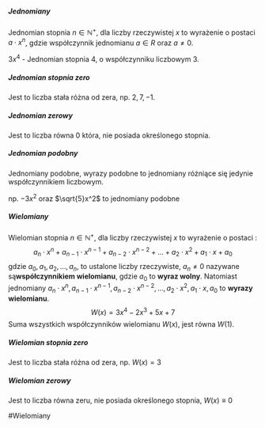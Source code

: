 ##### Jednomiany
Jednomian stopnia $n \in \mathbb{N}^+$, dla liczby rzeczywistej $x$ to wyrażenie o postaci $a \cdot x^n$, gdzie współczynnik jednomianu $a \in R$ oraz $a \neq 0$.

$3x^4$ - Jednomian stopnia $4$, o współczynniku liczbowym $3$. 
##### Jednomian stopnia zero
Jest to liczba stała różna od zera, np. $2, 7, -1$.
##### Jednomian zerowy
Jest to liczba równa 0 która, nie posiada określonego stopnia.

##### Jednomian podobny
Jednomiany podobne, wyrazy podobne to jednomiany różniące się jedynie współczynnikiem liczbowym.

np. $-3x^2$ oraz $\sqrt{5}x^2$ to jednomiany podobne

##### Wielomiany
Wielomian stopnia $n \in \mathbb{N^+}$, dla liczby rzeczywistej $x$ to wyrażenie o postaci :
$$a_{n} \cdot x^{n} + a_{n - 1} \cdot x^{n - 1} + a_{n - 2} \cdot x^{n - 2} + \dots + a_{2} \cdot x^{2} + a_{1} \cdot x + a_{0}$$
gdzie $a_{0},\, a_{1},\, a_{2},\, \dots,\, a_{n}$, to ustalone liczby rzeczywiste, $a_{n} \neq 0$ nazywane są**współczynnikiem wielomianu**, gdzie $a_{0}$ to **wyraz wolny**. Natomiast jednomiany $a_{n} \cdot x^{n}, \, a_{n - 1} \cdot x^{n - 1}, \, a_{n - 2} \cdot x^{n - 2}, \, \dots,\, a_{2} \cdot x^{2}, \, a_{1} \cdot x, \, a_{0}$ to **wyrazy wielomianu**.
$$W(x) = 3x^4 - 2x^3 + 5x + 7$$
Suma wszystkich współczynników wielomianu $W(x)$, jest równa $W(1)$.
##### Wielomian stopnia zero
Jest to liczba stała różna od zera, np. $W(x)=3$

##### Wielomian zerowy
Jest to liczba równa zeru, nie posiada określonego stopnia, $W(x) \equiv 0$

#Wielomiany

